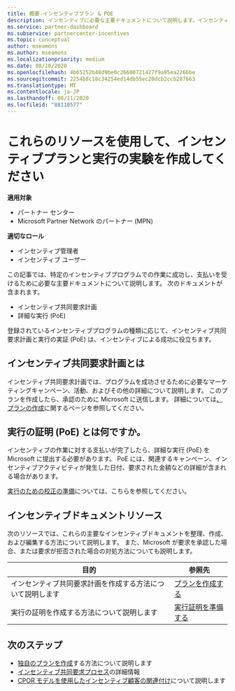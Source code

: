 ```yaml
---
title: 概要-インセンティブプラン & POE
description: インセンティブに必要な主要ドキュメントについて説明します。インセンティブ共同要求計画や詳細な実行 (PoE) の実証などが含まれます。
ms.service: partner-dashboard
ms.subservice: partnercenter-incentives
ms.topic: conceptual
author: mseamons
ms.author: mseamons
ms.localizationpriority: medium
ms.date: 08/10/2020
ms.openlocfilehash: 4b65252b48d9be0c26600721427f9a95ea2266be
ms.sourcegitcommit: 2254b8c18c34254ed14db55ec20dcb2ccb287663
ms.translationtype: MT
ms.contentlocale: ja-JP
ms.lasthandoff: 08/11/2020
ms.locfileid: "88110577"
---
```

# <a name="use-these-resources-to-help-you-create-incentives-plans-and-proofs-of-execution"></a>これらのリソースを使用して、インセンティブプランと実行の実験を作成してください

**適用対象**

- パートナー センター
- Microsoft Partner Network のパートナー (MPN)

**適切なロール**

- インセンティブ管理者
- インセンティブ ユーザー

この記事では、特定のインセンティブプログラムでの作業に成功し、支払いを受けるために必要な主要ドキュメントについて説明します。 次のドキュメントが含まれます。

- インセンティブ共同要求計画
- 詳細な実行 (PoE)

登録されているインセンティブプログラムの種類に応じて、インセンティブ共同要求計画と実行の実証 (PoE) は、インセンティブによる成功に役立ちます。

## <a name="what-is-an-incentives-co-op-claims-plan"></a>インセンティブ共同要求計画とは

インセンティブ共同要求計画では、プログラムを成功させるために必要なマーケティングキャンペーン、活動、およびその他の詳細について説明します。 このプランを作成したら、承認のために Microsoft に送信します。 詳細については[、プランの作成](incentives-create-your-plan.md)に関するページを参照してください。

## <a name="what-is-a-proof-of-execution-poe"></a>実行の証明 (PoE) とは何ですか。

インセンティブの作業に対する支払いが完了したら、詳細な実行 (PoE) を Microsoft に提出する必要があります。 PoE には、関連するキャンペーン、インセンティブアクティビティが発生した日付、要求された金額などの詳細が含まれる場合があります。 

[実行のための校正の準備](incentives-prepare-your-proof-of-execution.md)については、こちらを参照してください。

## <a name="incentives-document-resources"></a>インセンティブドキュメントリソース

次のリソースでは、これらの主要なインセンティブドキュメントを整理、作成、および編集する方法について説明します。 また、Microsoft が要求を承認した場合、または要求が拒否された場合の対処方法についても説明します。

|  **目的**  |  **参照先**  |
|--------------|-----------|
| インセンティブ共同要求計画を作成する方法について説明します | [プランを作成する](incentives-create-your-plan.md)  |
実行の証明を作成する方法について説明します | [実行証明を準備する](incentives-prepare-your-proof-of-execution.md)  |

## <a name="next-steps"></a>次のステップ

- [独自のプランを作成](incentives-create-your-plan.md)する方法について説明します
- [インセンティブ共同要求プロセス](claims-overview.md)の詳細情報
- [CPOR モデルを使用したインセンティブ顧客の関連付け](submit-osa-claim.md)について説明します